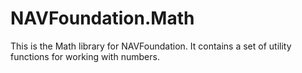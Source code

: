 # NAVFoundation.Math

This is the Math library for NAVFoundation. It contains a set of utility functions for working with numbers.
